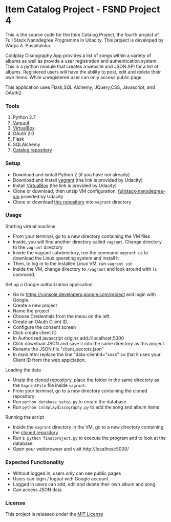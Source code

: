 # Item Catalog Project - FSND Project 4

This is the source code for the Item Catalog Project, the fourth project of Full Stack Nanodegree Programme in Udacity. This project is developed by Widya A. Puspitaloka.

Coldplay Discography App provides a list of songs within a variety of albums as well as provide a user registration and authentication system. This is a python module that creates a website and JSON API for a list of albums. Registered users will have the ability to post, edit and delete their own items. While unregistered user can only access public page.
 
This application uses Flask,SQL Alchemy, JQuery,CSS, Javascript, and OAuth2.

### Tools
1. Python 2.7
2. [Vagrant](https://www.vagrantup.com/downloads.html)
3. [VirtualBox](https://www.virtualbox.org/wiki/Downloads)
4. OAuth 2.0
5. Flask
6. SQLAlchemy
7. [Catalog repository](https://github.com/WidyaPuspitaloka/Catalog.git)

### Setup
* Download and isntall Python 2 (if you have not already)
* Download and install [vagrant](https://www.vagrantup.com/downloads.html) (the link is provided by Udacity)
* Install [VirtualBox](https://www.virtualbox.org/wiki/Downloads) (the link is provided by Udacity)
* Clone or download, then unzip VM configuration, [fullstack-nanodegree-vm](https://github.com/udacity/fullstack-nanodegree-vm ) provided by Udacity
* Clone or download [this repository](https://github.com/WidyaPuspitaloka/Catalog.git) into `vagrant` directory

### Usage
Starting virtual machine 
* From your terminal, go to a new directory containing the VM files
* Inside, you will find another directory called `vagrant`. Change directory to the `vagrant` directory
* Inside the vagrant subdirectory, run the command `vagrant up` to download the Linux operating system and install it
* Then, to log in to the installed Linux VM, run `vagrant ssh`
* Inside the VM, change directory to `/vagrant` and look around with `ls` command.

Set up a Google authorization application
* Go to https://console.developers.google.com/project and login with Google.
* Create a new project
* Name the project
* Choose Credentials from the menu on the left.
* Create an OAuth Client ID.
* Configure the consent screen
* Click create client ID
* In Authorized javascript origins add://localhost:5000
* Click download JSON and save it into the same directory as  this project.
* Rename the JSON file "client_secrets.json"
* In main.html replace the line "data-clientid="xxxx" so that it uses your Client ID from the web applciation.

Loading the data
* Unzip the [cloned repository](https://github.com/WidyaPuspitaloka/Catalog.git), place the folder in the same directory as the `VagrantFile` file inside `vagrant`.
* From your terminal, go to a new directory containing the cloned repository
* Run `python database_setup.py` to create the database.
* Run `python coldplaydiscography.py` to add the song and album items

Running the script
* Inside the `vagrant` directory in the VM, go to a new directory containing the [cloned repository](https://github.com/WidyaPuspitaloka/Catalog.git)
* Run `$ python finalproject.py` to execute the program and to look at the database
* Open your webbrowser and visit http://localhost:5000/

### Expected Functionality
* Without logged in, users only can see public pages
* Users can login / logout with Google account.
* Logged in users can add, edit and delete their own album and song.
* Can access JSON data 

### License
This project is released under the [MIT License](https://opensource.org/licenses/MIT)
